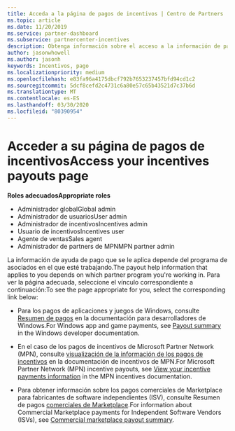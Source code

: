 ```yaml
---
title: Acceda a la página de pagos de incentivos | Centro de Partners
ms.topic: article
ms.date: 11/20/2019
ms.service: partner-dashboard
ms.subservice: partnercenter-incentives
description: Obtenga información sobre el acceso a la información de pago. Esto se aplica a los pagos de aplicaciones y juegos de Windows, así como a los pagos de incentivos de MPN.
author: jasonwhowell
ms.author: jasonh
keywords: Incentivos, pago
ms.localizationpriority: medium
ms.openlocfilehash: e83fa96a4175dbcf792b7653237457bfd94cd1c2
ms.sourcegitcommit: 5dcf8cefd2c4731c6a80e57c65b43521d7c37b6d
ms.translationtype: MT
ms.contentlocale: es-ES
ms.lasthandoff: 03/30/2020
ms.locfileid: "80390954"
---
```

# <a name="access-your-incentives-payouts-page"></a><span data-ttu-id="62d2a-105">Acceder a su página de pagos de incentivos</span><span class="sxs-lookup"><span data-stu-id="62d2a-105">Access your incentives payouts page</span></span>

<span data-ttu-id="62d2a-106">**Roles adecuados**</span><span class="sxs-lookup"><span data-stu-id="62d2a-106">**Appropriate roles**</span></span>
-   <span data-ttu-id="62d2a-107">Administrador global</span><span class="sxs-lookup"><span data-stu-id="62d2a-107">Global admin</span></span>
-   <span data-ttu-id="62d2a-108">Administrador de usuarios</span><span class="sxs-lookup"><span data-stu-id="62d2a-108">User admin</span></span>
-   <span data-ttu-id="62d2a-109">Administrador de incentivos</span><span class="sxs-lookup"><span data-stu-id="62d2a-109">Incentives admin</span></span>
-   <span data-ttu-id="62d2a-110">Usuario de incentivos</span><span class="sxs-lookup"><span data-stu-id="62d2a-110">Incentives user</span></span>
-   <span data-ttu-id="62d2a-111">Agente de ventas</span><span class="sxs-lookup"><span data-stu-id="62d2a-111">Sales agent</span></span>
-   <span data-ttu-id="62d2a-112">Administrador de partners de MPN</span><span class="sxs-lookup"><span data-stu-id="62d2a-112">MPN partner admin</span></span>

<span data-ttu-id="62d2a-113">La información de ayuda de pago que se le aplica depende del programa de asociados en el que esté trabajando.</span><span class="sxs-lookup"><span data-stu-id="62d2a-113">The payout help information that applies to you depends on which partner program you're working in.</span></span> <span data-ttu-id="62d2a-114">Para ver la página adecuada, seleccione el vínculo correspondiente a continuación:</span><span class="sxs-lookup"><span data-stu-id="62d2a-114">To see the page appropriate for you, select the corresponding link below:</span></span>

- <span data-ttu-id="62d2a-115">Para los pagos de aplicaciones y juegos de Windows, consulte [Resumen de pagos](https://docs.microsoft.com/windows/uwp/publish/payout-summary) en la documentación para desarrolladores de Windows.</span><span class="sxs-lookup"><span data-stu-id="62d2a-115">For Windows app and game payments, see [Payout summary](https://docs.microsoft.com/windows/uwp/publish/payout-summary) in the Windows developer documentation.</span></span>

- <span data-ttu-id="62d2a-116">En el caso de los pagos de incentivos de Microsoft Partner Network (MPN), consulte [visualización de la información de los pagos de incentivos](understand-incentive-payouts.md) en la documentación de incentivos de MPN.</span><span class="sxs-lookup"><span data-stu-id="62d2a-116">For Microsoft Partner Network (MPN) incentive payouts, see [View your incentive payments information](understand-incentive-payouts.md) in the MPN incentives documentation.</span></span>

- <span data-ttu-id="62d2a-117">Para obtener información sobre los pagos comerciales de Marketplace para fabricantes de software independientes (ISV), consulte Resumen de pagos [comerciales de Marketplace](https://docs.microsoft.com/azure/marketplace/partner-center-portal/payout-summary).</span><span class="sxs-lookup"><span data-stu-id="62d2a-117">For information about Commercial Marketplace payments for Independent Software Vendors (ISVs), see [Commercial marketplace payout summary](https://docs.microsoft.com/azure/marketplace/partner-center-portal/payout-summary).</span></span>
